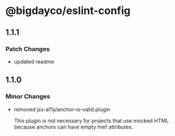 # @bigdayco/eslint-config

## 1.1.1

### Patch Changes

- updated readme

## 1.1.0

### Minor Changes

- removed jsx-a11y/anchor-is-valid plugin

  This plugin is not necessary for projects that use mocked HTML because anchors can have empty href attributes.

